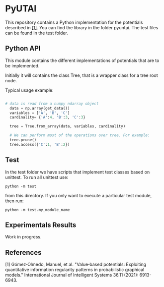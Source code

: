 # PyUTAI


This repository contains a Python implementation for the potentials described in [[1]](#1). You can find the library in the folder pyuntai. The test files can be found in the test folder.

## Python API
This module contains the different implementations of potentials that are to be
implemented. 

Initially it will contains the class Tree, that is a wrapper class for a tree root node.

Typical usage example:

```python

# data is read from a numpy ndarray object
  data = np.array(get_data())
  variables = ['A', 'B', 'C']
  cardinality= {'A':4, 'B':3, 'C':3}

  tree = Tree.from_array(data, variables, cardinality)

  # We can perform most of the operations over tree. For example:
  tree.prune()
  tree.access({'C':1, 'B':2})
```

## Test

In the test folder we have scripts that implement test classes based on unittest. To run all unittest use:

```
python -m test
```

from this directory. If you only want to execute a particular test module, then run:

```
python -m test.my_module_name
```

## Experimentals Results
Work in progress.


## References
<a id="1">[1]</a>  Gómez‐Olmedo, Manuel, et al. "Value‐based potentials: Exploiting quantitative information regularity patterns in probabilistic graphical models." International Journal of Intelligent Systems 36.11 (2021): 6913-6943.
